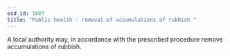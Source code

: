 ```yaml
---
esd_id: 1607
title: "Public health - removal of accumulations of rubbish "
---
```


A local authority may, in accordance with the prescribed procedure remove accumulations of rubbish.

